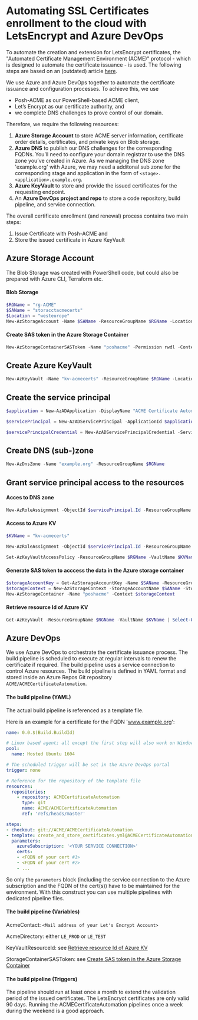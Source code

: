 # Automating SSL Certificates enrollment to the cloud with LetsEncrypt and Azure DevOps

To automate the creation and extension for LetsEncrypt certificates, the "Automated Certificate Management Environment (ACME)" protocol - which is designed to automate the certificate issuance - is used. 
The following steps are based on an (outdated) article [here](https://bit.ly/34qOsil).

We use Azure and Azure DevOps together to automate the certificate issuance and configuration processes. To achieve this, we use 
* Posh-ACME as our PowerShell-based ACME client, 
* Let’s Encrypt as our certificate authority, and 
* we complete DNS challenges to prove control of our domain.

Therefore, we require the following resources:
1. **Azure Storage Account** to store ACME server information, certificate order details, certificates, and private keys on Blob storage.
2. **Azure DNS** to publish our DNS challenges for the corresponding FQDNs. You’ll need to configure your domain registrar to use the DNS zone you’ve created in Azure. As we managing the DNS zone 'example.org' with Azure, we may need a additonal sub zone for the corresponding stage and application in the form of `<stage>.<application>.example.org`.
3. **Azure KeyVault** to store and provide the issued certificates for the requesting endpoint.
4. An **Azure DevOps project and repo** to store a code repository, build pipeline, and service connection.

The overall certificate enrollment (and renewal) process contains two main steps:
1. Issue Certificate with Posh-ACME and
1. Store the issued certificate in Azure KeyVault

## Azure Storage Account

The Blob Storage was created with PowerShell code, but could also be prepared with Azure CLI, Terraform etc.

#### Blob Storage
```powershell
$RGName = "rg-ACME"
$SAName = "storacctacmecerts"
$Location = "westeurope"
New-AzStorageAccount -Name $SAName -ResourceGroupName $RGName -Location $Location -Kind StorageV2 -SkuName Standard_LRS -EnableHttpsTrafficOnly $true
```

#### Create SAS token in the Azure Storage Container
```powershell
New-AzStorageContainerSASToken -Name "poshacme" -Permission rwdl -Context $storageContext -FullUri -ExpiryTime (Get-Date).AddYears(5)
```

## Create Azure KeyVault
```powershell
New-AzKeyVault -Name "kv-acmecerts" -ResourceGroupName $RGName -Location $Location -EnablePurgeProtection
```

## Create the service principal
```powershell
$application = New-AzADApplication -DisplayName "ACME Certificate Automation" -IdentifierUris "http://example.org/acme"

$servicePrincipal = New-AzADServicePrincipal -ApplicationId $application.ApplicationId

$servicePrincipalCredential = New-AzADServicePrincipalCredential -ServicePrincipalObject $servicePrincipal -EndDate (Get-Date).AddYears(5)
```

## Create DNS (sub-)zone
```powershell
New-AzDnsZone -Name "example.org" -ResourceGroupName $RGName
```

## Grant service principal access to the resources

#### Acces to DNS zone
```powershell
New-AzRoleAssignment -ObjectId $servicePrincipal.Id -ResourceGroupName $RGName -ResourceName "example.org" -ResourceType "Microsoft.Network/dnszones" -RoleDefinitionName "DNS Zone Contributor"
```

#### Access to Azure KV  
```powershell
$KVName = "kv-acmecerts"

New-AzRoleAssignment -ObjectId $servicePrincipal.Id -ResourceGroupName $RGName -ResourceName $KVName -ResourceType "Microsoft.KeyVault/vaults" -RoleDefinitionName "Reader"

Set-AzKeyVaultAccessPolicy -ResourceGroupName $RGName -VaultName $KVName -ObjectId $servicePrincipal.Id -PermissionsToCertificates Get, Import
```

#### Generate SAS token to acccess the data in the Azure storage container
```powershell
$storageAccountKey = Get-AzStorageAccountKey -Name $SAName -ResourceGroupName $RGName | Select-Object -First 1 -ExpandProperty Value
$storageContext = New-AzStorageContext -StorageAccountName $SAName -StorageAccountKey $storageAccountKey
New-AzStorageContainer -Name "poshacme" -Context $storageContext
```

#### Retrieve resource Id of Azure KV
```powershell
Get-AzKeyVault -ResourceGroupName $RGName -VaultName $KVName | Select-Object -ExpandProperty ResourceId
```

## Azure DevOps

We use Azure DevOps to orchestrate the certificate issuance process. The build pipeline is scheduled to execute at regular intervals to renew the certificate if required. 
The build pipeline uses a service connection to control Azure resources. The build pipeline is defined in YAML format and stored inside an Azure Repos Git repository `ACME/ACMECertificateAutomation`.

#### The build pipeline (YAML)

The actual build pipeline is referenced as a template file.

Here is an example for a certificate for the FQDN 'www.example.org':

```yaml
name: 0.0.$(Build.BuildId)

# Linux based agent; all except the first step will also work on Windows
pool:
  name: Hosted Ubuntu 1604

# The scheduled trigger will be set in the Azure DevOps portal
trigger: none

# Reference for the repository of the template file 
resources:
  repositories:
    - repository: ACMECertificateAutomation
      type: git
      name: ACME/ACMECertificateAutomation
      ref: 'refs/heads/master'

steps:
- checkout: git://ACME/ACMECertificateAutomation
- template: create_and_store_certificates.yml@ACMECertificateAutomation
  parameters:
    azureSubscription: '<YOUR SERVICE CONNECTION>'
    certs:
    - <FQDN of your cert #1>
    - <FQDN of your cert #2>
    - ...
```

So only the ```parameters``` block (including the service connection to the Azure subscription and the FQDN of the cert(s)) have to be maintained for the environment. With this construct you can use multiple pipelines with dedicated pipeline files.

#### The build pipeline (Variables)

AcmeContact: ```<Mail address of your Let's Encrypt Account>```

AcmeDirectory: either ```LE_PROD``` or ```LE_TEST```

KeyVaultResourceId: see [Retrieve resource Id of Azure KV](#retrieve-resource-id-of-azure-kv)

StorageContainerSASToken: see [Create SAS token in the Azure Storage Container](#create-sas-token-in-the-azure-storage-container)

#### The build pipeline (Triggers)

The pipeline should run at least once a month to extend the validation period of the issued certificates. The LetsEncryot certificates are only valid 90 days.
Running the ACMECertificateAutomation pipelines once a week during the weekend is a good approach.
